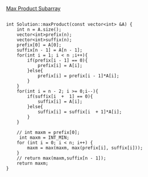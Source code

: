 [Max Product Subarray](https://www.scaler.com/academy/mentee-dashboard/class/43295/homework/problems/9/?navref=cl_pb_nv_tb)



```

int Solution::maxProduct(const vector<int> &A) {
    int n = A.size();
    vector<int>prefix(n);
    vector<int>suffix(n);
    prefix[0] = A[0];
    suffix[n - 1] = A[n - 1];
    for(int i = 1; i < n ;i++){
        if(prefix[i - 1] == 0){
            prefix[i] = A[i];
        }else{
            prefix[i] = prefix[i - 1]*A[i];
        }
    }
    for(int i = n - 2; i >= 0;i--){
        if(suffix[i  +  1] == 0){
            suffix[i] = A[i];
        }else{
            suffix[i] = suffix[i  + 1]*A[i];
        }
    }

    // int maxm = prefix[0];
     int maxm = INT_MIN;
    for (int i = 0; i < n; i++) {
        maxm = max(maxm, max(prefix[i], suffix[i]));
    }
    // return max(maxm,suffix[n - 1]);
    return maxm;
}



```
